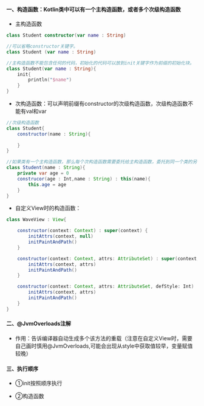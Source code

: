 #### 一、构造函数：Kotlin类中可以有一个主构造函数，或者多个次级构造函数

- 主构造函数

```kotlin
class Student constructor(var name : String)

//可以省略constructor关键字。
class Student (var name : String)

//主构造函数不能包含任何的代码，初始化的代码可以放到init关键字作为前缀的初始化块。
class Student(var name : String){
    init{
        println("$name")
    }
}
```

- 次构造函数：可以声明前缀有constructor的次级构造函数，次级构造函数不能有val和var

```java
//次级构造函数
class Student{
    constructor(name : String){
        
    }
}

//如果类有一个主构造函数，那么每个次构造函数需要委托给主构造函数，委托到同一个类的另一个构造函数用this关键字
class Student(name : String){
    private var age = 0
    construcor(age : Int,name : String) : this(name){
        this.age = age
    }
}
```

- 自定义View时的构造函数：

```java
class WaveView : View{

    constructor(context: Context) : super(context) {
        initAttrs(context, null)
        initPaintAndPath()
    }

    constructor(context: Context, attrs: AttributeSet) : super(context, attrs) {
        initAttrs(context, attrs)
        initPaintAndPath()
    }

    constructor(context: Context, attrs: AttributeSet, defStyle: Int) : super(context, attrs, defStyle) {
        initAttrs(context, attrs)
        initPaintAndPath()
    }
}
```



#### 二、@JvmOverloads注解

- 作用：告诉编译器自动生成多个该方法的重载（注意在自定义View时，需要自己画时慎用@JvmOverloads,可能会出现从style中获取值较早，变量赋值较晚）



#### 三、执行顺序

- ①init按照顺序执行

- ②构造函数

  